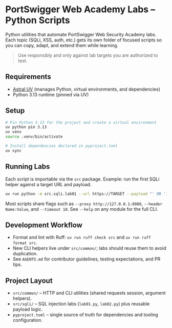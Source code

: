# PortSwigger Web Academy Labs – Python Scripts

Python utilities that automate PortSwigger Web Security Academy labs. Each topic (SQLi, XSS, auth, etc.) gets its own folder of focused scripts so you can copy, adapt, and extend them while learning.

> Use responsibly and only against lab targets you are authorized to test.

## Requirements
- [Astral UV](https://docs.astral.sh/uv/) (manages Python, virtual environments, and dependencies)
- Python 3.13 runtime (pinned via UV)

## Setup
```bash
# Pin Python 3.13 for the project and create a virtual environment
uv python pin 3.13
uv venv
source .venv/bin/activate

# Install dependencies declared in pyproject.toml
uv sync
```

## Running Labs
Each script is importable via the `src` package. Example: run the first SQLi helper against a target URL and payload.

```bash
uv run python -m src.sqli.lab01 --url https://TARGET --payload "' OR '1'='1"
```

Most scripts share flags such as `--proxy http://127.0.0.1:8080`, `--header Name:Value`, and `--timeout 10`. See `--help` on any module for the full CLI.

## Development Workflow
- Format and lint with Ruff: `uv run ruff check src` and `uv run ruff format src`.
- New CLI helpers live under `src/common/`; labs should reuse them to avoid duplication.
- See `AGENTS.md` for contributor guidelines, testing expectations, and PR tips.

## Project Layout
- `src/common/` – HTTP and CLI utilities (shared requests session, argument helpers).
- `src/sqli/` – SQL injection labs (`lab01.py`, `lab02.py`) plus reusable payload logic.
- `pyproject.toml` – single source of truth for dependencies and tooling configuration.
